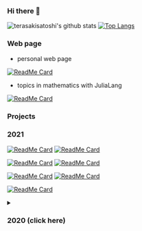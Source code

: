 ### Hi there 👋

<!--
**terasakisatoshi/terasakisatoshi** is a ✨ _special_ ✨ repository because its `README.md` (this file) appears on your GitHub profile.

Here are some ideas to get you started:

- 🔭 I’m currently working on ...
- 🌱 I’m currently learning ...
- 👯 I’m looking to collaborate on ...
- 🤔 I’m looking for help with ...
- 💬 Ask me about ...
- 📫 How to reach me: ...
- 😄 Pronouns: ...
- ⚡ Fun fact: ...
-->

![terasakisatoshi's github stats](https://github-readme-stats.vercel.app/api?username=terasakisatoshi&show_icons=true&theme=monokai&show_icons=true) 
[![Top Langs](https://github-readme-stats.vercel.app/api/top-langs/?username=terasakisatoshi&theme=monokai&hide=css,html)](https://github.com/anuraghazra/github-readme-stats)

### Web page

- personal web page

[![ReadMe Card](https://github-readme-stats.vercel.app/api/pin/?username=terasakisatoshi&repo=terasakisatoshi.github.io&&theme=monokai)](https://terasakisatoshi.github.io/)
- topics in mathematics with JuliaLang

[![ReadMe Card](https://github-readme-stats.vercel.app/api/pin/?username=terasakisatoshi&repo=MathSeminar.jl&show_owner=true&theme=monokai)](https://terasakisatoshi.github.io/MathSeminar.jl/)

### Projects


### 2021

[![ReadMe Card](https://github-readme-stats.vercel.app/api/pin/?username=terasakisatoshi&repo=MyTemplate.jl&show_owner=true&theme=monokai)](https://github.com/terasakisatoshi/MyTemplate.jl)
[![ReadMe Card](https://github-readme-stats.vercel.app/api/pin/?username=terasakisatoshi&repo=sysimage_creator&show_owner=true&theme=monokai)](https://github.com/terasakisatoshi/sysimage_creator)

[![ReadMe Card](https://github-readme-stats.vercel.app/api/pin/?username=terasakisatoshi&repo=MyPlutoflow.jl&show_owner=true&theme=monokai)](https://github.com/terasakisatoshi/MyPlutoflow.jl)
[![ReadMe Card](https://github-readme-stats.vercel.app/api/pin/?username=terasakisatoshi&repo=streamlit_handwritten_recognition&show_owner=true&theme=monokai)](https://github.com/terasakisatoshi/streamlit_handwritten_recognition)

[![ReadMe Card](https://github-readme-stats.vercel.app/api/pin/?username=terasakisatoshi&repo=binder_docker_playground&show_owner=true&theme=monokai)](https://github.com/terasakisatoshi/binder_docker_playground)
[![ReadMe Card](https://github-readme-stats.vercel.app/api/pin/?username=terasakisatoshi&repo=MyVSCodeWorkspace.jl&show_owner=true&theme=monokai)](https://github.com/terasakisatoshi/MyVSCodeWorkspace.jl)

[![ReadMe Card](https://github-readme-stats.vercel.app/api/pin/?username=terasakisatoshi&repo=jldev_poetry&show_owner=true&theme=monokai)](https://github.com/terasakisatoshi/jldev_poetry)

<details>
<summary><h3> 2020 (click here)</h3></summary>

# JuliaLang

[![ReadMe Card](https://github-readme-stats.vercel.app/api/pin/?username=terasakisatoshi&repo=OpenCVBuilder.jl&show_owner=true&theme=monokai)](https://github.com/terasakisatoshi/OpenCVBuilder.jl)
[![ReadMe Card](https://github-readme-stats.vercel.app/api/pin/?username=terasakisatoshi&repo=ImageProcessing.jl&show_owner=true&theme=monokai)](https://github.com/terasakisatoshi/ImageProcessing.jl)

[![ReadMe Card](https://github-readme-stats.vercel.app/api/pin/?username=terasakisatoshi&repo=MatPlotWrap.jl&show_owner=true&theme=monokai)](https://github.com/terasakisatoshi/MatPlotWrap.jl)
[![ReadMe Card](https://github-readme-stats.vercel.app/api/pin/?username=terasakisatoshi&repo=CallJ.jl&show_owner=true&theme=monokai)](https://github.com/terasakisatoshi/CallJ.jl)

[![ReadMe Card](https://github-readme-stats.vercel.app/api/pin/?username=terasakisatoshi&repo=wasm_with_julia&show_owner=true&theme=monokai)](https://github.com/terasakisatoshi/wasm_with_julia)
[![ReadMe Card](https://github-readme-stats.vercel.app/api/pin/?username=terasakisatoshi&repo=MyGenieExample.jl&show_owner=true&theme=monokai)](https://github.com/terasakisatoshi/MyGenieExample.jl)

# Deep Learning

- This project was done when I was working at [Idein Inc.](https://idein.jp/en/)

[![ReadMe Card](https://github-readme-stats.vercel.app/api/pin/?username=terasakisatoshi&repo=chainer-hand-pose&theme=monokai)](https://github.com/Idein/chainer-hand-pose)
